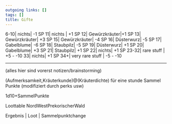 ```yaml
---
outgoing links: []
tags: []
title: Gifte
---
```

6-10| nichts| -1 SP
11| nichts | +1 SP
12| Gewürzkräuter|+1 SP
13| Gewürzkräuter| +3 SP
15| Gewürzkräuter| -4 SP
16| Düsterwurz| -5 SP
17| Gabelblume| -6 SP
18| Staubpilz|  -5 SP
19| Düsterwurz| +1 SP
20| Gabelblume| +3 SP
21| Staubpilz| +1 SP
22| nichts| +1 SP
23-32| rare stuff | +5 - -10
33| nichts| +1 SP
34+| very rare stuff | -5 - -10

---

(alles hier sind vorerst notizen/brainstorming)

(Aufmerksamkeit,Kräuterkunde)@(Kräuterdichte) für eine stunde
Sammel Punkte (modifiziert durch perks usw)

1d10+SammelPunkte

Loottable NordWestPrekorischerWald

Ergebnis | Loot | Sammelpunktchange  
